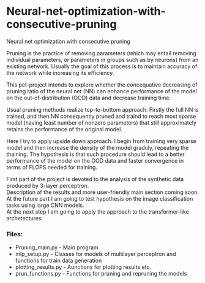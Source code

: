# Neural-net-optimization-with-consecutive-pruning
Neural net optimization with consecutive pruning

Pruning is the practice of removing parameters (which may entail removing individual parameters, or parameters in groups such as by neurons) from an existing network. Usually the goal of this process is to maintain accuracy of the network while increasing its efficiency.

This pet-project intends to explore whether the concequative decreasing of pruning ratio of the neural net (NN) can enhance performance of the model on the out-of-distribution (OOD) data and decrease training time. 

Usual pruning methods realize top-to-bottom approach. Firstly the full NN is trained, and then NN consequently pruned and traind to reach most sparse model (having least number of nonzero parameters) that still approximately retains the performance of the original model.

Here I try to apply upside down approach. I begin from training very sparse model and then increase the density of the model graduly, repeating the thaining. The hypothesis is that such procedure should lead to a better performance of the model on the OOD data and faster convergence in terms of FLOPS needed for training.

First part of the project is devoted to the analysis of the synthetic data produced by 3-layer perceptron. <br />
Description of the results and more user-friendly main section coming soon. <br />
At the future part I am going to test hypothesis on the image classification tasks using large CNN models. <br />
At the next step I am going to apply the approach to the transformer-like archetectures. <br />

### Files:

- Pruning_main.py - Main program
- mlp_setup.py - Сlasses for models of multilayer perceptron and functions for train data generation
- plotting_results.py - Аunctions for plotting results etc.
- prun_functions.py - Functions for pruning and repruning the models
